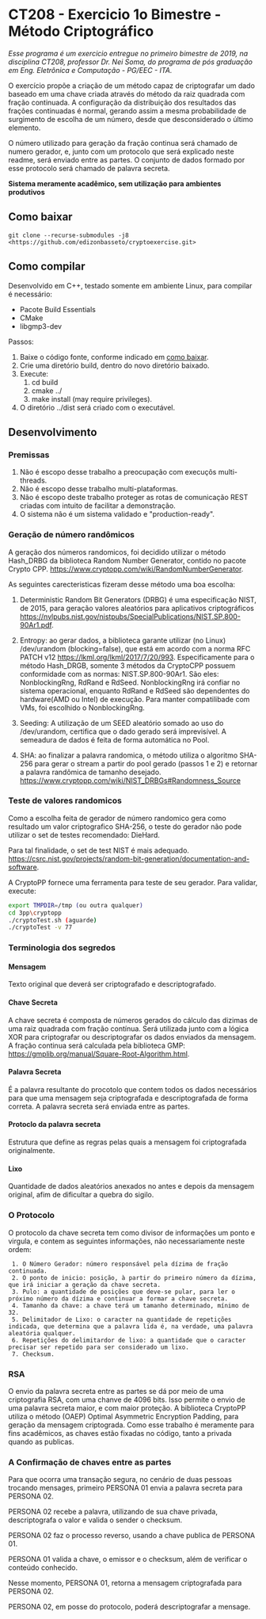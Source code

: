 # CT208 - Exercicio 1o Bimestre - Método Criptográfico

*Esse programa é um exercicio entregue no primeiro bimestre de 2019, na disciplina CT208,
professor Dr. Nei Soma, do programa de pós graduação em Eng. Eletrônica e Computação - PG/EEC  - ITA.*

O exercício propõe a criação de um método capaz de criptografar um dado baseado em uma chave
criada através do método da raiz quadrada com fração continuada. A configuração da distribuição dos resultados
das frações continuadas é normal, gerando assim a mesma probabilidade de surgimento de escolha de um número,
desde que desconsiderado o último elemento.

O número utilizado para geração da fração continua será chamado de numero gerador, e, junto com um protocolo
que será explicado neste readme, será enviado entre as partes. O conjunto de dados formado por esse protocolo será
chamado de palavra secreta.

**Sistema meramente acadêmico, sem utilização para ambientes produtivos**

## Como baixar

```git
git clone --recurse-submodules -j8 <https://github.com/edizonbasseto/cryptoexercise.git>
```

## Como compilar

Desenvolvido em C++, testado somente em ambiente Linux, para compilar é necessário:

- Pacote Build Essentials
- CMake
- libgmp3-dev

Passos:

  1. Baixe o código fonte, conforme indicado em [como baixar](#Como-baixar).
  2. Crie uma diretório build, dentro do novo diretório baixado.
  3. Execute:
       1. cd build
       2. cmake ../
       3. make install (may require privileges).
  4. O diretório ../dist será criado com o executável.

## Desenvolvimento

### Premissas

1. Não é escopo desse trabalho a preocupação com execuçõs multi-threads.
2. Não é escopo desse trabalho multi-plataformas.
3. Não é escopo deste trabalho proteger as rotas de comunicação REST criadas com intuito de facilitar a demonstração.
4. O sistema não é um sistema validado e "production-ready".

### Geração de número randômicos

A geração dos números randomicos, foi decidido utilizar o método Hash_DRBG da biblioteca Random Number Generator, contido no pacote Crypto CPP. <https://www.cryptopp.com/wiki/RandomNumberGenerator>.

As seguintes carecteristicas fizeram desse método uma boa escolha:

1. Deterministic Random Bit Generators (DRBG) é uma especificação NIST, de 2015, para geração valores aleatórios para aplicativos criptográficos <https://nvlpubs.nist.gov/nistpubs/SpecialPublications/NIST.SP.800-90Ar1.pdf>.

2. Entropy: ao gerar dados, a biblioteca garante utilizar (no Linux) /dev/urandom (blocking=false), que está em acordo com a norma RFC PATCH v12 <https://lkml.org/lkml/2017/7/20/993>. Especificamente para o método Hash_DRGB, somente 3 métodos da CryptoCPP possuem conformidade com as normas: NIST.SP.800-90Ar1. São eles: NonblockingRng, RdRand e RdSeed. NonblockingRng irá confiar no sistema operacional, enquanto RdRand e RdSeed são dependentes do hardware(AMD ou Intel) de execução. Para manter compatilibade com VMs, foi escolhido o NonblockingRng.

3. Seeding: A utilização de um SEED aleatório somado ao uso do /dev/urandom, certifica que o dado gerado será imprevisível. A semeadura de dados é feita de forma automática no Pool.

4. SHA: ao finalizar a palavra randomica, o método utiliza o algoritmo SHA-256 para gerar o stream a partir do pool gerado (passos 1 e 2) e retornar a palavra randômica de tamanho desejado. <https://www.cryptopp.com/wiki/NIST_DRBGs#Randomness_Source>

### Teste de valores randomicos

Como a escolha feita de gerador de número randomico gera como resultado um valor criptografico SHA-256, o teste do gerador não pode utilizar o set de testes recomendado: DieHard.

Para tal finalidade, o set de test NIST é mais adequado. <https://csrc.nist.gov/projects/random-bit-generation/documentation-and-software>.

A CryptoPP fornece uma ferramenta para teste de seu gerador. Para validar, execute:

```bash
export TMPDIR=/tmp (ou outra qualquer)
cd 3pp\cryptopp
./cryptoTest.sh (aguarde)
./cryptoTest -v 77
```

### Terminologia dos segredos

#### Mensagem

Texto original que deverá ser criptografado e descriptografado.

#### Chave Secreta

A chave secreta é composta de números gerados do cálculo das dizimas de uma raiz quadrada com fração contínua.
Será utilizada junto com a lógica XOR para criptografar ou descriptografar os dados enviados da mensagem.
A fração continua será calculada pela biblioteca GMP: <https://gmplib.org/manual/Square-Root-Algorithm.html>.

#### Palavra Secreta

É a palavra resultante do procotolo que contem todos os dados necessários para que uma mensagem seja criptografada
e descriptografada de forma correta. A palavra secreta será enviada entre as partes.

#### Protoclo da palavra secreta

Estrutura que define as regras pelas quais a mensagem foi criptografada originalmente.

#### Lixo

Quantidade de dados aleatórios anexados no antes e depois da mensagem original, afim de dificultar a quebra do
sigilo.

### O Protocolo

O protocolo da chave secreta tem como divisor de informações um ponto e virgula, e contem as seguintes informações, não necessariamente neste ordem:

     1. O Número Gerador: número responsável pela dízima de fração continuada.
     2. O ponto de inicio: posição, à partir do primeiro número da dízima, que irá iniciar a geração da chave secreta.
     3. Pulo: a quantidade de posições que deve-se pular, para ler o próximo número da dízima e continuar a formar a chave secreta.
     4. Tamanho da chave: a chave terá um tamanho determinado, mínimo de 32.
     5. Delimitador de Lixo: o caracter na quantidade de repetições indicada, que determina que a palavra lida é, na verdade, uma palavra aleatória qualquer.
     6. Repetições do delimitardor de lixo: a quantidade que o caracter precisar ser repetido para ser considerado um lixo.
     7. Checksum.

### RSA

O envio da palavra secreta entre as partes se dá por meio de uma criptografia RSA, com uma chanve de 4096 bits. Isso permite o envio de uma palavra secreta maior, e com maior proteção.
A biblioteca CryptoPP utiliza o método (OAEP) Optimal Asymmetric Encryption Padding, para geração da mensagem criptograda.
Como esse trabalho é meramente para fins acadêmicos, as chaves estão fixadas no código, tanto a privada quando as publicas.

### A Confirmação de chaves entre as partes

Para que ocorra uma transação segura, no cenário de duas pessoas trocando mensages, primeiro PERSONA 01 envia a palavra secreta para PERSONA 02.

PERSONA 02 recebe a palavra, utilizando de sua chave privada, descriptografa o valor e valida o sender o checksum.

PERSONA 02 faz o processo reverso, usando a chave publica de PERSONA 01.

PERSONA 01 valida a chave, o emissor e o checksum, além de verificar o conteúdo conhecido.

Nesse momento, PERSONA 01, retorna a mensagem criptografada para PERSONA 02.

PERSONA 02, em posse do protocolo, poderá descriptografar a mensage.
